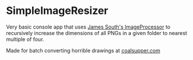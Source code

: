 # SimpleImageResizer

Very basic console app that uses [James South's ImageProcessor](https://imageprocessor.org/) to recursively increase the dimensions of all PNGs in a given folder to nearest multiple of four.

Made for batch converting horrible drawings at [coalsupper.com](https://coalsupper.com)
